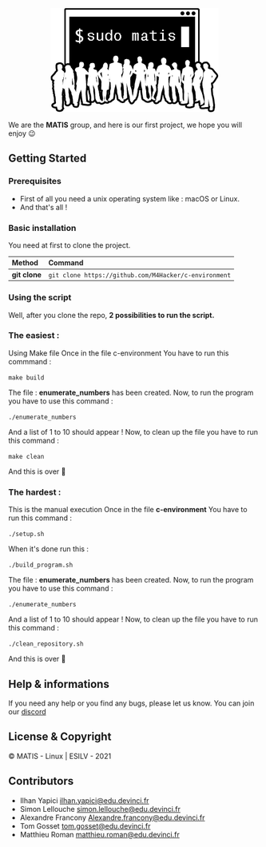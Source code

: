 <div align="center"><img src="img.png"/></div>

We are the **MATIS** group, and here is our first project, we hope you will enjoy 😉


## Getting Started

### Prerequisites

- First of all you need a unix operating system like : macOS or Linux.
- And that's all ! 

### Basic installation

You need at first to clone the project.

| Method         | Command                                                                                           |
|:---------------|:--------------------------------------------------------------------------------------------------|
| **git clone**  | `git clone https://github.com/M4Hacker/c-environment`                                             |  


### Using the script

Well, after you clone the repo, **2 possibilities to run the script.**

### The easiest : 

Using Make file 
Once in the file c-environment 
You have to run this commmand :

`make build`

The file : **enumerate_numbers** has been created.
Now, to run the program you have to use this command : 

`./enumerate_numbers`

And a list of 1 to 10 should appear !
Now, to clean up the file you have to run this command : 

`make clean`

And this is over 🎉

### The hardest : 

This is the manual execution
Once in the file **c-environment**
You have to run this command :

`./setup.sh`

When it's done run this : 

`./build_program.sh`

The file : **enumerate_numbers** has been created.
Now, to run the program you have to use this command : 

`./enumerate_numbers`

And a list of 1 to 10 should appear !
Now, to clean up the file you have to run this command : 

`./clean_repository.sh`

And this is over 🎉

## Help & informations

If you need any help or you find any bugs, please let us know.
You can join our [discord](https://discord.gg/bMwaAxDyNv)

## License & Copyright

© MATIS - Linux | ESILV - 2021

## Contributors

- Ilhan Yapici <ilhan.yapici@edu.devinci.fr>
- Simon Lellouche <simon.lellouche@edu.devinci.fr>
- Alexandre Francony <Alexandre.francony@edu.devinci.fr>
- Tom Gosset <tom.gosset@edu.devinci.fr>
- Matthieu Roman <matthieu.roman@edu.devinci.fr>